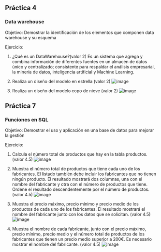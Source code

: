 
## Práctica 4
### Data warehouse

Objetivo: Demostrar la identificación de los elementos que componen data warehouse y
su esquema

Ejercicio:

1. ¿Qué es un DataWarehouse?(valor 2)
Es un sistema que agrega y combina información de
diferentes fuentes en un almacén de datos único y centralizado; consistente
para respaldar el análisis empresarial, la minería de datos,
inteligencia artificial y Machine Learning.

2. Realiza un diseño del modelo en estrella (valor 2)
![image](https://user-images.githubusercontent.com/104279806/173192876-f99c61ce-d71c-4060-a670-b568905e48a1.png)

3. Realiza un diseño del modelo copo de nieve (valor 2)
![image](https://user-images.githubusercontent.com/104279806/173193186-f5640f5a-bd9e-4a12-a623-f4a8763847d4.png)

## Práctica 7
### Funciones en SQL
Objetivo: Demostrar el uso y aplicación en una base de datos para mejorar la gestión

Ejercicio:

1. Calcula el número total de productos que hay en la tabla productos. (valor 4.5)
![image](https://user-images.githubusercontent.com/104279806/173197301-b4131655-d213-437f-9ba8-878fb7305e3c.png)

2. Muestra el número total de productos que tiene cada uno de los fabricantes. El listado
también debe incluir los fabricantes que no tienen ningún producto. El resultado
mostrará dos columnas, una con el nombre del fabricante y otra con el número de
productos que tiene. Ordene el resultado descendentemente por el número de
productos. (valor 4.5)
![image](https://user-images.githubusercontent.com/104279806/173207050-9dfb1d3b-7975-4bdc-870e-efb63c49c42e.png)

3. Muestra el precio máximo, precio mínimo y precio medio de los productos de cada
uno de los fabricantes. El resultado mostrará el nombre del fabricante junto con los
datos que se solicitan. (valor 4.5)
![image](https://user-images.githubusercontent.com/104279806/173207133-ee63f7a5-f395-4f68-ae82-af81f6e29057.png)

4. Muestra el nombre de cada fabricante, junto con el precio máximo, precio mínimo,
precio medio y el número total de productos de los fabricantes que tienen un precio
medio superior a 200€. Es necesario mostrar el nombre del fabricante. (valor 4.5)
![image](https://user-images.githubusercontent.com/104279806/173207325-c5e8f307-a55b-48ce-bfb4-e572f3df1aaf.png)

